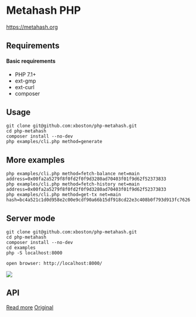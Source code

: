 # Metahash PHP
https://metahash.org

## Requirements

#### Basic requirements
- PHP 7.1+
- ext-gmp
- ext-curl
- composer

## Usage

```shell
git clone git@github.com:xboston/php-metahash.git
cd php-metahash
composer install --no-dev
php examples/cli.php method=generate
```

## More examples
```
php examples/cli.php method=fetch-balance net=main address=0x00fa2a5279f8f0fd2f0f9d3280ad70403f01f9d62f52373833
php examples/cli.php method=fetch-history net=main address=0x00fa2a5279f8f0fd2f0f9d3280ad70403f01f9d62f52373833
php examples/cli.php method=get-tx net=main hash=bc4a521c1d0d958e2c00e9cdf90a66b15df918cd22e3c408b0f793d913fc7626
```

## Server mode
```
git clone git@github.com:xboston/php-metahash.git
cd php-metahash
composer install --no-dev
cd examples
php -S localhost:8000

open browser: http://localhost:8000/
```

![](https://raw.githubusercontent.com/xboston/php-metahash/master/media/browser.png)

## API
[Read more](https://github.com/metahashorg/crypt_example_php/wiki/API)
[Original](https://github.com/metahashorg/crypt_example_php)
